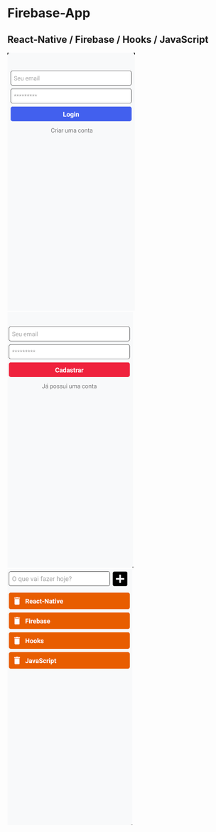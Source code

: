 # Firebase-App

## React-Native / Firebase / Hooks / JavaScript

<div>
 <img src="foto1.png"/>
  <img src="foto3.png"/>
   <img src="foto2.png"/>
</div>
